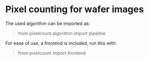 # Pixel counting for wafer images

The used algorithm can be imported as:
> from pixelcount.algorithm import pipeline

For ease of use, a frontend is included, run this with:
> from pixelcount import frontend
